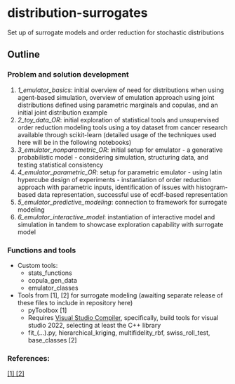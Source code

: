 # distribution-surrogates
Set up of surrogate models and order reduction for stochastic distributions

## Outline
### Problem and solution development
1. *1_emulator_basics*: initial overview of need for distributions when using agent-based simulation, overview of emulation approach using joint   distributions defined using parametric marginals and copulas, and an initial joint distribution example
2. *2_toy_data_OR*: initial exploration of statistical tools and unsupervised order reduction modeling tools using a toy dataset from cancer research available through scikit-learn (detailed usage of the techniques used here will be in the following notebooks)
3. *3_emulator_nonparametric_OR*: initial setup for emulator - a generative probabilistic model - considering simulation, structuring data, and testing statistical consistency
4. *4_emulator_parametric_OR*: setup for parametric emulator - using latin hypercube design of experiments - instantiation of order reduction approach with parametric inputs, identification of issues with histogram-based data representation, successful use of ecdf-based representation
5. *5_emulator_predictive_modeling*: connection to framework for surrogate modeling
6. *6_emulator_interactive_model*: instantiation of interactive model and simulation in tandem to showcase exploration capability with surrogate model

### Functions and tools

* Custom tools:
  * stats_functions
  * copula_gen_data
  * emulator_classes
* Tools from [1], [2] for surrogate modeling (awaiting separate release of these files to include in repository here)
  * pyToolbox [1]
   * Requires [Visual Studio Compiler](https://visualstudio.microsoft.com/downloads/?q=build+tools#build-tools-for-visual-studio-2022), specifically, build tools for visual studio 2022, selecting at least the C++ library
  * fit_(...).py, hierarchical_kriging, multifidelity_rbf, swiss_roll_test, base_classes [2]

### References:
[ [1] ](https://royalsocietypublishing.org/doi/abs/10.1098/rspa.2021.0495)
[ [2] ](https://smartech.gatech.edu/bitstream/handle/1853/62941/Decker_Aviation2020_Final.pdf?sequence=1)
